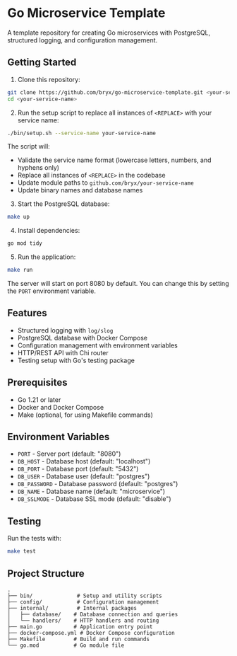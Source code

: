 # Go Microservice Template

A template repository for creating Go microservices with PostgreSQL, structured logging, and configuration management.

## Getting Started

1. Clone this repository:
```bash
git clone https://github.com/bryx/go-microservice-template.git <your-service-name>
cd <your-service-name>
```

2. Run the setup script to replace all instances of `<REPLACE>` with your service name:
```bash
./bin/setup.sh --service-name your-service-name
```

The script will:
- Validate the service name format (lowercase letters, numbers, and hyphens only)
- Replace all instances of `<REPLACE>` in the codebase
- Update module paths to `github.com/bryx/your-service-name`
- Update binary names and database names

3. Start the PostgreSQL database:
```bash
make up
```

4. Install dependencies:
```bash
go mod tidy
```

5. Run the application:
```bash
make run
```

The server will start on port 8080 by default. You can change this by setting the `PORT` environment variable.

## Features

- Structured logging with `log/slog`
- PostgreSQL database with Docker Compose
- Configuration management with environment variables
- HTTP/REST API with Chi router
- Testing setup with Go's testing package

## Prerequisites

- Go 1.21 or later
- Docker and Docker Compose
- Make (optional, for using Makefile commands)

## Environment Variables

- `PORT` - Server port (default: "8080")
- `DB_HOST` - Database host (default: "localhost")
- `DB_PORT` - Database port (default: "5432")
- `DB_USER` - Database user (default: "postgres")
- `DB_PASSWORD` - Database password (default: "postgres")
- `DB_NAME` - Database name (default: "microservice")
- `DB_SSLMODE` - Database SSL mode (default: "disable")

## Testing

Run the tests with:
```bash
make test
```

## Project Structure

```
.
├── bin/              # Setup and utility scripts
├── config/           # Configuration management
├── internal/         # Internal packages
│   ├── database/    # Database connection and queries
│   └── handlers/    # HTTP handlers and routing
├── main.go          # Application entry point
├── docker-compose.yml # Docker Compose configuration
├── Makefile         # Build and run commands
└── go.mod           # Go module file
```
